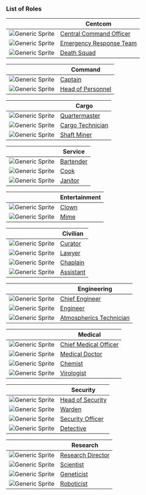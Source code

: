 ### List of Roles

| | Centcom                                               |
| - | --- |
| ![Generic Sprite](Centcomofficial.png) | [Central Command Officer](Central-Command-Officer.md) |
| ![Generic Sprite](Emergencyresponseteamcommander.png) | [Emergency Response Team](Emergency-Response-Team.md) |
| ![Generic Sprite](Deathsquadofficer.png) | [Death Squad](Death-Squad.md) |

| | Command |
| - | --- |
| ![Generic Sprite](Generic_captain.png) | [Captain](Captain.md) |
| ![Generic Sprite](Generic_hop.png) | [Head of Personnel](HoP.md) |

| | Cargo |
| - | --- |
| ![Generic Sprite](Generic_qm.png) | [Quartermaster](Quartermaster.md) |
| ![Generic Sprite](Generic_cargo.png) | [Cargo Technician](Cargo-Technician.md) |
| ![Generic Sprite](Generic_miner.png) | [Shaft Miner](Shaft-Miner.md) |

| | Service |
| --- | --- |
| ![Generic Sprite](Barman.png) | [Bartender](Bartender.md) |
| ![Generic Sprite](Generic_chef.png) | [Cook](Cook.md) |
| ![Generic Sprite](Generic_janitor.png) | [Janitor](Janitor.md) |

| | Entertainment |
| - | --- |
| ![Generic Sprite](Generic_clown.png) | [Clown](Clown.md) |
| ![Generic Sprite](Generic_mime.png) | [Mime](Mime.md) |

| | Civilian |
| - | --- |
| ![Generic Sprite](Generic_librarian.png) | [Curator](Curator.md) |
| ![Generic Sprite](Generic_lawyer.png) | [Lawyer](Lawyer.md) |
| ![Generic Sprite](Generic_chaplain.png) | [Chaplain](Chaplain.md) |
| ![Generic Sprite](Generic_assistant2.png) | [Assistant](Assistant.md) |

| | Engineering |
| - | --- |
| ![Generic Sprite](Generic_ce.png) | [Chief Engineer](Chief-Engineer.md) |
| ![Generic Sprite](Generic_engineer.png) | [Engineer](Engineer.md) |
| ![Generic Sprite](Generic_atmos.png) | [Atmospherics Technician](Atmospherics-Technician.md) |

| | Medical |
| - | --- |
| ![Generic Sprite](Generic_cmo.png) | [Chief Medical Officer](Chief-Medical-Officer.md) |
| ![Generic Sprite](MedicalDoctor.png) | [Medical Doctor](Medical-Doctor.md) |
| ![Generic Sprite](Chemist.png) | [Chemist](Chemist.md) |
| ![Generic Sprite](Generic_virologist.png) | [Virologist](Virologist.md) |

| | Security |
| - | --- |
| ![Generic Sprite](Generic_hos.png) | [Head of Security](Head-of-Security.md) |
| ![Generic Sprite](Generic_warden.png) | [Warden](Warden.md) |
| ![Generic Sprite](Generic_security.png) | [Security Officer](Security.md) |
| ![Generic Sprite](Generic_detective.png) | [Detective](Detective.md) |

| | Research |
| - | --- |
| ![Generic Sprite](Generic_rd.png) | [Research Director](Research-Director.md) |
| ![Generic Sprite](Scientist_generic.png) | [Scientist](Scientist.md) |
| ![Generic Sprite](Geneticist.png) | [Geneticist](Geneticist.md) |
| ![Generic Sprite](Roboticist.png) | [Roboticist](Roboticist.md) |
